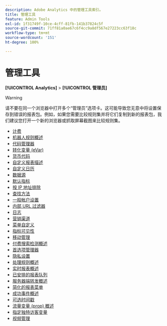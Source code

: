```yaml
---
description: Adobe Analytics 中的管理工具索引。
title: 管理工具
feature: Admin Tools
exl-id: 1f31749f-10ce-4cff-81fb-141b37824c5f
source-git-commit: 71ff81a0ae67c6f4cc9a8df567e27223cc63f18c
workflow-type: tm+mt
source-wordcount: '151'
ht-degree: 100%

---
```


# 管理工具

**[!UICONTROL Analytics]** > **[!UICONTROL 管理员]**

>[!WARNING]
>
>请不要在同一个浏览器中打开多个“管理员”选项卡。这可能导致您无意中将设置保存到错误的报表包。例如，如果您需要比较规则集并将它们复制到新的报表包，我们建议您打开一个新的浏览器或抓取屏幕截图来比较规则集。

+ [计费](billing-admin.md)
+ [机器人规则概述](bot-removal/bot-rules.md)
+ [代码管理器](code-manager-admin.md)
+ [转化变量 (eVar)](conversion-var-admin/conversion-var-admin.md)
+ [货币代码](currency.md)
+ [自定义报表描述](custom-desc-admin.md)
+ [自定义日历](/help/admin/admin/c-manage-report-suites/c-edit-report-suites/general/custom-calendar.md)
+ [数据源](data-sources.md)
+ [默认指标](default-metrics.md)
+ [按 IP 地址排除](exclude-ip.md)
+ [查找方法](finding-methods.md)
+ [一般帐户设置](/help/admin/admin/c-manage-report-suites/c-edit-report-suites/general/general-acct-settings-admin.md)
+ [内部 URL 过滤器](/help/admin/admin/c-manage-report-suites/c-edit-report-suites/general/internal-url-filter-admin.md)
+ [日志](logs.md)
+ [营销渠道](marketing-channels-admin.md)
+ [菜单自定义](/help/admin/admin/c-manage-report-suites/c-edit-report-suites/general/customize-menus.md)
+ [指标可见性](metric-visibility.md)
+ [移动管理](mobile-management.md)
+ [付费搜索检测概述](/help/admin/admin/c-manage-report-suites/c-edit-report-suites/general/paid-search-detection/paid-search-detection.md)
+ [首选项管理器](preferences-manager.md)
+ [隐私设置](privacy-settings.md)
+ [处理规则概述](/help/admin/admin/c-manage-report-suites/c-edit-report-suites/general/c-processing-rules/processing-rules.md)
+ [实时报表概述](realtime/realtime.md)
+ [已安排的报表队列](scheduled-reports-admin.md)
+ [服务器端转发概述](c-server-side-forwarding/ssf.md)
+ [简化的报表菜单](t-simplified-menu.md)
+ [成功事件概述](c-success-events/success-event.md)
+ [可选时间戳](timestamp-optional.md)
+ [流量变量 (prop) 概述](c-traffic-variables/traffic-var.md)
+ [指定独特访客变量](unique-visitor-variable-admin/t-unique-visitor-variable.md)
+ [视频管理](video-management.md)
